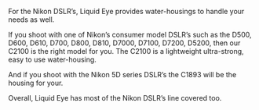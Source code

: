 For the Nikon DSLR’s, Liquid Eye provides water-housings to handle your needs as well.

If you shoot with one of Nikon’s consumer model DSLR’s such as the D500, D600, D610, D700, D800, D810, D7000, D7100, D7200, D5200, then our C2100 is the right model for you. The C2100 is a lightweight ultra-strong, easy to use water-housing.

And if you shoot with the Nikon 5D series DSLR’s the C1893 will be the housing for your.

Overall, Liquid Eye has most of the Nikon DSLR’s line covered too.
